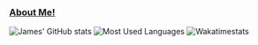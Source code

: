 ### [About Me!](https://about.me/tunguyen9889)
![James' GitHub stats](https://github-readme-stats.vercel.app/api?username=tunguyen9889&show_icons=true&theme=tokyonight&count_private=true)
![Most Used Languages](https://github-readme-stats.vercel.app/api/top-langs/?username=tunguyen9889&layout=compact&theme=tokyonight&count_private=true&langs_count=8)
![Wakatimestats](https://github-readme-stats.vercel.app/api/wakatime?username=tunguyen9889&layout=compact&theme=tokyonight)
